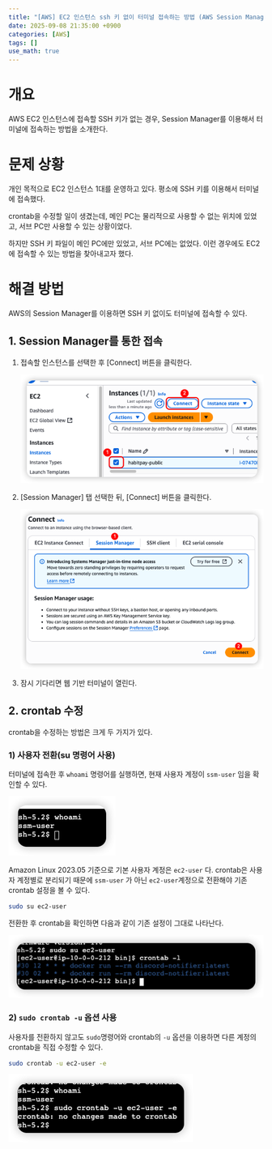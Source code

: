 ```yaml
---
title: "[AWS] EC2 인스턴스 ssh 키 없이 터미널 접속하는 방법 (AWS Session Manager)"
date: 2025-09-08 21:35:00 +0900
categories: [AWS]
tags: []
use_math: true
---
```

# 개요

AWS EC2 인스턴스에 접속할 SSH 키가 없는 경우, Session Manager를 이용해서 터미널에 접속하는 방법을 소개한다.

# 문제 상황

개인 목적으로 EC2 인스턴스 1대를 운영하고 있다. 평소에 SSH 키를 이용해서 터미널에 접속했다.

crontab을 수정할 일이 생겼는데, 메인 PC는 물리적으로 사용할 수 없는 위치에 있었고, 서브 PC만 사용할 수 있는 상황이었다.

하지만 SSH 키 파일이 메인 PC에만 있었고, 서브 PC에는 없었다. 이런 경우에도 EC2에 접속할 수 있는 방법을 찾아내고자 했다.

# 해결 방법

AWS의 Session Manager를 이용하면 SSH 키 없이도 터미널에 접속할 수 있다.

## 1. Session Manager를 통한 접속

1. 접속할 인스턴스를 선택한 후 [Connect] 버튼을 클릭한다.

    ![1.png](/assets/images/2025/2025-09-08-connect-to-ec2-without-ssh-key-using-session-manager/1.png)

2. [Session Manager] 탭 선택한 뒤, [Connect] 버튼을 클릭한다.

    ![2.png](/assets/images/2025/2025-09-08-connect-to-ec2-without-ssh-key-using-session-manager/2.png)

3. 잠시 기다리면 웹 기반 터미널이 열린다.

## 2. crontab 수정

crontab을 수정하는 방법은 크게 두 가지가 있다.

### 1) 사용자 전환(su 명령어 사용)

터미널에 접속한 후 `whoami` 명령어를 실행하면, 현재 사용자 계정이 `ssm-user` 임을 확인할 수 있다.

![3.png](/assets/images/2025/2025-09-08-connect-to-ec2-without-ssh-key-using-session-manager/3.png)

Amazon Linux 2023.05 기준으로 기본 사용자 계정은 `ec2-user` 다. crontab은 사용자 계정별로 분리되기 때문에 `ssm-user` 가 아닌 `ec2-user`계정으로 전환해야 기존 crontab 설정을 볼 수 있다.

```bash
sudo su ec2-user
```

전환한 후 crontab을 확인하면 다음과 같이 기존 설정이 그대로 나타난다.

![4.png](/assets/images/2025/2025-09-08-connect-to-ec2-without-ssh-key-using-session-manager/4.png)

### 2) `sudo crontab -u` 옵션 사용

사용자를 전환하지 않고도 `sudo`명령어와 crontab의 `-u` 옵션을 이용하면 다른 계정의 crontab을 직접 수정할 수 있다.

```bash
sudo crontab -u ec2-user -e
```

![5.png](/assets/images/2025/2025-09-08-connect-to-ec2-without-ssh-key-using-session-manager/5.png)